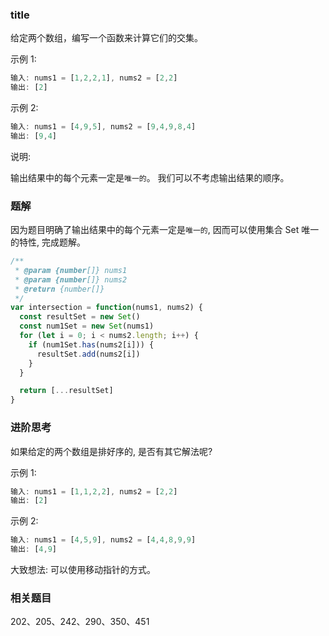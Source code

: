 ### title

给定两个数组，编写一个函数来计算它们的交集。

示例 1:

```js
输入: nums1 = [1,2,2,1], nums2 = [2,2]
输出: [2]
```

示例 2:

```js
输入: nums1 = [4,9,5], nums2 = [9,4,9,8,4]
输出: [9,4]
```

说明:

输出结果中的每个元素一定是`唯一的`。
我们可以不考虑输出结果的顺序。

### 题解

因为题目明确了输出结果中的每个元素一定是`唯一的`, 因而可以使用集合 Set 唯一的特性, 完成题解。

```js
/**
 * @param {number[]} nums1
 * @param {number[]} nums2
 * @return {number[]}
 */
var intersection = function(nums1, nums2) {
  const resultSet = new Set()
  const num1Set = new Set(nums1)
  for (let i = 0; i < nums2.length; i++) {
    if (num1Set.has(nums2[i])) {
      resultSet.add(nums2[i])
    }
  }

  return [...resultSet]
}
```

### 进阶思考

如果给定的两个数组是排好序的, 是否有其它解法呢?

示例 1:

```js
输入: nums1 = [1,1,2,2], nums2 = [2,2]
输出: [2]
```

示例 2:

```js
输入: nums1 = [4,5,9], nums2 = [4,4,8,9,9]
输出: [4,9]
```

大致想法: 可以使用移动指针的方式。

### 相关题目

202、205、242、290、350、451